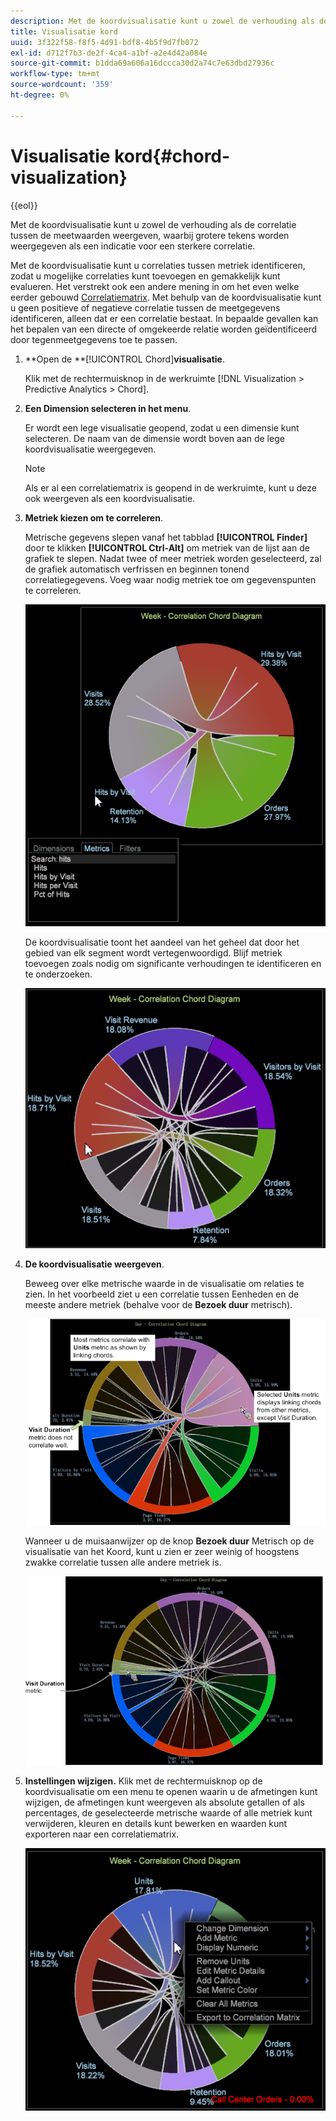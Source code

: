 ```yaml
---
description: Met de koordvisualisatie kunt u zowel de verhouding als de correlatie tussen de meetwaarden weergeven, waarbij grotere tekens worden weergegeven als een indicatie voor een sterkere correlatie.
title: Visualisatie kord
uuid: 3f322f58-f8f5-4d91-bdf8-4b5f9d7fb072
exl-id: d712f7b3-de2f-4ca4-a1bf-a2e4d42a084e
source-git-commit: b1dda69a606a16dccca30d2a74c7e63dbd27936c
workflow-type: tm+mt
source-wordcount: '359'
ht-degree: 0%

---
```


# Visualisatie kord{#chord-visualization}

{{eol}}

Met de koordvisualisatie kunt u zowel de verhouding als de correlatie tussen de meetwaarden weergeven, waarbij grotere tekens worden weergegeven als een indicatie voor een sterkere correlatie.

Met de koordvisualisatie kunt u correlaties tussen metriek identificeren, zodat u mogelijke correlaties kunt toevoegen en gemakkelijk kunt evalueren. Het verstrekt ook een andere mening in om het even welke eerder gebouwd [Correlatiematrix](https://experienceleague.adobe.com/docs/data-workbench/using/client/analysis-visualizations/correlation-analysis/c-correlation-analysis.html). Met behulp van de koordvisualisatie kunt u geen positieve of negatieve correlatie tussen de meetgegevens identificeren, alleen dat er een correlatie bestaat. In bepaalde gevallen kan het bepalen van een directe of omgekeerde relatie worden geïdentificeerd door tegenmeetgegevens toe te passen.

1. **Open de **[!UICONTROL Chord]**visualisatie**.

   Klik met de rechtermuisknop in de werkruimte [!DNL Visualization > Predictive Analytics > Chord].

1. **Een Dimension selecteren in het menu**.

   Er wordt een lege visualisatie geopend, zodat u een dimensie kunt selecteren. De naam van de dimensie wordt boven aan de lege koordvisualisatie weergegeven.

   >[!NOTE]
   >
   >Als er al een correlatiematrix is geopend in de werkruimte, kunt u deze ook weergeven als een koordvisualisatie.

1. **Metriek kiezen om te correleren**.

   Metrische gegevens slepen vanaf het tabblad **[!UICONTROL Finder]** door te klikken **[!UICONTROL Ctrl-Alt]** om metriek van de lijst aan de grafiek te slepen. Nadat twee of meer metriek worden geselecteerd, zal de grafiek automatisch verfrissen en beginnen tonend correlatiegegevens. Voeg waar nodig metriek toe om gegevenspunten te correleren.

   ![](assets/chord_drag_metric.png)

   De koordvisualisatie toont het aandeel van het geheel dat door het gebied van elk segment wordt vertegenwoordigd. Blijf metriek toevoegen zoals nodig om significante verhoudingen te identificeren en te onderzoeken.

   ![](assets/chord_selected.png)

1. **De koordvisualisatie weergeven**.

   Beweeg over elke metrische waarde in de visualisatie om relaties te zien. In het voorbeeld ziet u een correlatie tussen Eenheden en de meeste andere metriek (behalve voor de **Bezoek duur** metrisch).

   ![](assets/chord_visualization_1.png)

   Wanneer u de muisaanwijzer op de knop **Bezoek duur** Metrisch op de visualisatie van het Koord, kunt u zien er zeer weinig of hoogstens zwakke correlatie tussen alle andere metriek is.

   ![](assets/chord_visualization_2.png)

1. **Instellingen wijzigen.** Klik met de rechtermuisknop op de koordvisualisatie om een menu te openen waarin u de afmetingen kunt wijzigen, de afmetingen kunt weergeven als absolute getallen of als percentages, de geselecteerde metrische waarde of alle metriek kunt verwijderen, kleuren en details kunt bewerken en waarden kunt exporteren naar een correlatiematrix.

   ![](assets/chord_menu.png)
